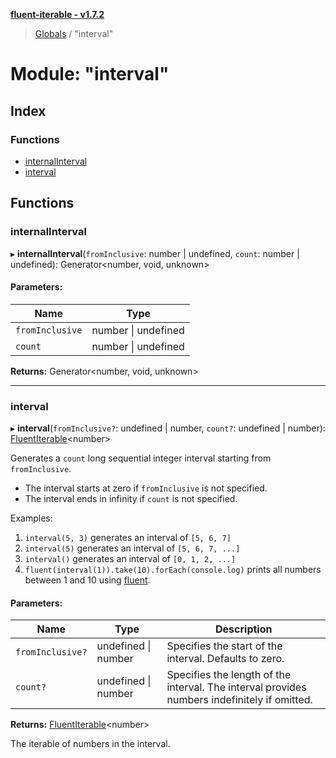 **[fluent-iterable - v1.7.2](../README.md)**

> [Globals](../README.md) / "interval"

# Module: "interval"

## Index

### Functions

* [internalInterval](_interval_.md#internalinterval)
* [interval](_interval_.md#interval)

## Functions

### internalInterval

▸ **internalInterval**(`fromInclusive`: number \| undefined, `count`: number \| undefined): Generator\<number, void, unknown>

#### Parameters:

Name | Type |
------ | ------ |
`fromInclusive` | number \| undefined |
`count` | number \| undefined |

**Returns:** Generator\<number, void, unknown>

___

### interval

▸ **interval**(`fromInclusive?`: undefined \| number, `count?`: undefined \| number): [FluentIterable](../interfaces/_types_.fluentiterable.md)\<number>

Generates a `count` long sequential integer interval starting from `fromInclusive`.

* The interval starts at zero if `fromInclusive` is not specified.
* The interval ends in infinity if `count` is not specified.

Examples:

1. `interval(5, 3)` generates an interval of `[5, 6, 7]`
2. `interval(5)` generates an interval of `[5, 6, 7, ...]`
3. `interval()` generates an interval of `[0, 1, 2, ...]`
4. `fluent(interval(1)).take(10).forEach(console.log)` prints all numbers between 1 and 10 using [fluent](_fluent_.md#fluent).

#### Parameters:

Name | Type | Description |
------ | ------ | ------ |
`fromInclusive?` | undefined \| number | Specifies the start of the interval. Defaults to zero. |
`count?` | undefined \| number | Specifies the length of the interval. The interval provides numbers indefinitely if omitted. |

**Returns:** [FluentIterable](../interfaces/_types_.fluentiterable.md)\<number>

The iterable of numbers in the interval.
